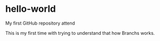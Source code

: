 # hello-world
My first GitHub repository attend

This is my first time with trying to understand that how Branchs works. 
